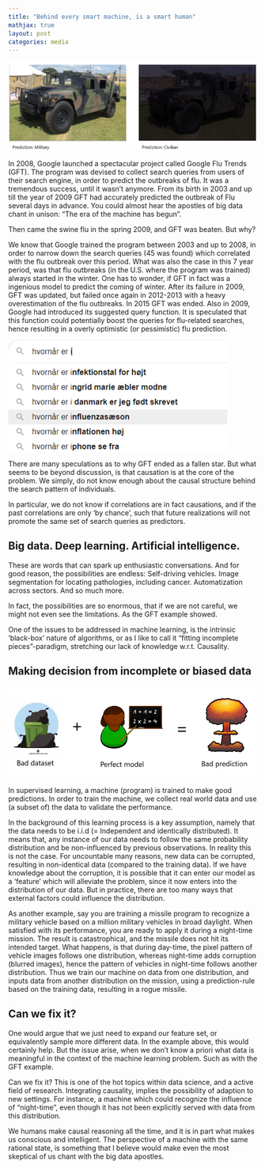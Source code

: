 ```yaml
---
title: "Behind every smart machine, is a smart human"
mathjax: true
layout: post
categories: media
---
```


![ML](/assets/ml.PNG)

In 2008, Google launched a spectacular project called Google Flu Trends (GFT). The program was devised to collect search queries from users of their search engine, in order to predict the outbreaks of flu.
It was a tremendous success, until it wasn’t anymore. From its birth in 2003 and up till the year of 2009 GFT had accurately predicted the outbreak of Flu several days in advance. 
You could almost hear the apostles of big data chant in unison: “The era of the machine has begun”.

Then came the swine flu in the spring 2009, and GFT was beaten. But why?

We know that Google trained the program between 2003 and up to 2008, in order to narrow down the search queries (45 was found) which correlated with the flu outbreak over this period. What was also the case in this 7 year period, was that flu outbreaks (in the U.S. where the program was trained) always started in the winter.
One has to wonder, if GFT in fact was a ingenious model to predict the coming of winter. 
After its failure in 2009, GFT was updated, but failed once again in 2012-2013 with a heavy overestimation of the flu outbreaks. In 2015 GFT was ended. Also in 2009, Google had introduced its suggested query function. It is speculated that this function could potentially boost the queries for flu-related searches, hence resulting in a overly optimistic (or pessimistic) flu prediction.

![SQ](/assets/sq.png)

There are many speculations as to why GFT ended as a fallen star. But what seems to be beyond discussion, is that causation is at the core of the problem. 
We simply, do not know enough about the causal structure behind the search pattern of individuals. 

In particular, we do not know if correlations are in fact causations, and if the past correlations are only ‘by chance’, such that future realizations will not promote the same set of search queries as predictors.

## Big data. Deep learning. Artificial intelligence.

These are words that can spark up enthusiastic conversations. And for good reason, the possibilities are endless: Self-driving vehicles. Image segmentation for locating pathologies, including cancer. Automatization across sectors. And so much more.

In fact, the possibilities are so enormous, that if we are not careful, we might not even see the limitations. As the GFT example showed.

One of the issues to be addressed in machine learning, is the intrinsic ‘black-box’ nature of algorithms, or as I like to call it “fitting incomplete pieces”-paradigm, stretching our lack of knowledge w.r.t. Causality.

## Making decision from incomplete or biased data
![ML](/assets/ml2.PNG)

In supervised learning, a machine (program) is trained to make good predictions. In order to train the machine, we collect real world data and use (a subset of) the data to validate the performance.

In the background of this learning process is a key assumption, namely that the data needs to be i.i.d (= Independent and identically distributed). It means that, any instance of our data needs to follow the same probability distribution and be non-influenced by previous observations. In reality this is not the case. 
For uncountable many reasons, new data can be corrupted, resulting in non-identical data (compared to the training data). If we have knowledge about the corruption, it is possible that it can enter our model as a ‘feature’ which will alleviate the problem, since it now enters into the distribution of our data.
But in practice, there are too many ways that external factors could influence the distribution.  

As another example, say you are training a missile program to recognize a military vehicle based on a million military vehicles in broad daylight. When satisfied with its performance, you are ready to apply it during a night-time mission. The result is catastrophical, and the missile does not hit its intended target. What happens, is that during day-time, the pixel pattern of vehicle images follows one distribution, whereas night-time adds corruption (blurred images), hence the pattern of vehicles in night-time follows another distribution. Thus we train our machine on data from one distribution, and inputs data from another distribution on the mission, using a prediction-rule based on the training data, resulting in a rogue missile.

## Can we fix it?

One would argue that we just need to expand our feature set, or equivalently sample more different data. In the example above, this would certainly help. But the issue arise, when we don’t know a priori what data is meaningful in the context of the machine learning problem. Such as with the GFT example.

Can we fix it? This is one of the hot topics within data science, and a active field of research. Integrating causality, implies the possibility of adaption to new settings. For instance, a machine which could recognize the influence of “night-time”, even though it has not been explicitly served with data from this distribution. 

We humans make causal reasoning all the time, and it is in part what makes us conscious and intelligent. The perspective of a machine with the same rational state, is something that I believe would make even the most skeptical of us chant with the big data apostles.

